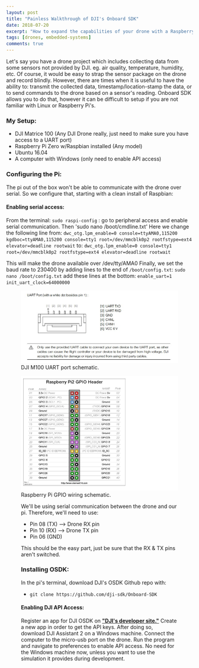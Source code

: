 ```yaml
---
layout: post
title: "Painless Walkthrough of DJI's Onboard SDK"
date: 2018-07-20
excerpt: "How to expand the capabilities of your drone with a Raspberry Pi."
tags: [drones, embedded-systems]
comments: true
---
```


Let's say you have a drone project which includes collecting data from some sensors not provided by DJI. eg. air quality, temperature, humidity, etc. Of course, it would be easy to strap the sensor package on the drone and record blindly. However, there are times when it is useful to have the ability to: transmit the collected data, timestamp/location-stamp the data, or to send commands to the drone based on a sensor's reading. Onboard SDK allows you to do that, however it can be difficult to setup if you are not familiar with Linux or Raspberry Pi's.

### My Setup:
- DJI Matrice 100 (Any DJI Drone really, just need to make sure you have access to a UART port)
- Raspberry Pi Zero w/Raspbian installed (Any model)
- Ubuntu 16.04
- A computer with Windows (only need to enable API access)

### Configuring the Pi:
The pi out of the box won't be able to communicate with the drone over serial. So we configure that, starting with a clean install of Raspbian:

#### Enabling serial access:
From the terminal:
`sudo raspi-config` : go to peripheral access and enable serial communication.
Then 'sudo nano /boot/cmdline.txt'
Here we change the following line from: `dwc_otg.lpm_enable=0 console=ttyAMA0,115200 kgdboc=ttyAMA0,115200 console=tty1 root=/dev/mmcblk0p2 rootfstype=ext4 elevator=deadline rootwait`
to: `dwc_otg.lpm_enable=0 console=tty1 root=/dev/mmcblk0p2 rootfstype=ext4 elevator=deadline rootwait`

This will make the drone available over /dev/tty/AMA0 
Finally, we set the baud rate to 230400 by adding lines to the end of `/boot/config.txt`:
`sudo nano /boot/config.txt`
add these lines at the bottom: 
`enable_uart=1`
`init_uart_clock=64000000`

<figure>
	<a href="../assets/img/M100.jpg"><img src="../assets/img/M100.jpg"></a>
	<figcaption>DJI M100 UART port schematic.</figcaption>
</figure>

<figure>
	<a href="../assets/img/raspberry.png"><img src="../assets/img/raspberry.png"></a>
	<figcaption>Raspberry Pi GPIO wiring schematic.</figcaption>
	
We'll be using serial communication between the drone and our pi. Therefore, we'll need to use:
- Pin 08 (TX) --> Drone RX pin
- Pin 10 (RX) --> Drone TX pin
- Pin 06 (GND)

This should be the easy part, just be sure that the RX & TX pins aren't switched. 

### Installing OSDK:
In the pi's terminal, download DJI's OSDK Github repo with: 
* `git clone https://github.com/dji-sdk/Onboard-SDK`






#### Enabling DJI API Access:
Register an app for DJI OSDK on <a href="https://developer.dji.com"><b>"DJI's developer site."</b></a> Create a new app in order to get the API keys. After doing so, download DJI Assistant 2 on a Windows machine. Connect the computer to the micro-usb port on the drone. Run the program and navigate to preferences to enable API access. No need for the Windows machine now, unless you want to use the simulation it provides during development.







